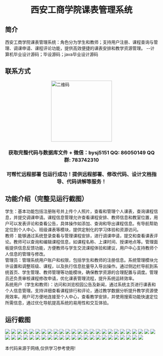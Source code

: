 <p><h1 align="center">西安工商学院课表管理系统</h1></p>

## 简介
西安工商学院课表管理系统：角色分为学生和教师；支持用户注册、课程查询与管理、调课申请、课程评论功能，提供高效便捷的课表安排和教学资源管理。    --计算机毕业设计源码；毕设源码；java毕业设计源码


## 联系方式
<img src="https://bs-1329754181.cos.ap-shanghai.myqcloud.com/wx.jpg" alt="二维码" style="display: block; margin: 0 auto;" width="200px">
<p><h3 align="center">获取完整代码与数据库文件 + 微信：bysj5151 QQ: 86050149 QQ群: 783742310</h3></p>
<p><h3 align="center">可帮忙远程部署 包运行成功！提供远程部署、修改代码、设计文档指导、代码讲解等服务！</h3></p>

## 功能介绍（完整见运行截图）
学生：基本功能包括注册账号并上传个人照片，查看和管理个人课表，查询课程信息，并提交调课申请。课程信息管理允许查看课程安排、教师信息和教室位置，用户可以发表评论和查看公告，具体操作如添加、查询和导出课程信息。有导航帮助定位到个人中心、班级课表等模块，提供定制化的学习体验和资源访问。  
教师：能够通过系统登录查看与管理课程安排，进行调课申请，提交和查看课表评论。教师可以查询和编辑课程信息，如课程名称、上课时间、授课地点等。管理面板提供信息反馈功能，方便教师与学生交流课程体验和建议，用户中心支持教师个人信息的管理与修改。  
管理员：管理系统用户账户和权限，包括学生和教师的注册信息。系统管理模块允许设置和调整班级、课程，以及执行信息批量导入导出操作。通过侧边栏导航到系统首页、学生管理、教师管理等功能模块，确保教学资源的合理配置与调度。管理员还负责审核课程修改申请，优化课表管理流程，提升系统运转效率。  
系统用户（学生和教师）：访问和浏览校园公告及新闻，通过系统主页进行课表和个人信息管理。支持详细查看课程排行和评论，通过教学数据分析提升教学资源使用效率。用户可方便地连接至个人中心，查看教学安排，并使用搜索功能快速定位所需信息，通过优化导航提高系统的易用性和交互体验。


## 运行截图
![](https://bs-1329754181.cos.ap-shanghai.myqcloud.com/spring/XianGongShangXueYuanKeBiaoGuanLiXiTong/img/001.jpg)
![](https://bs-1329754181.cos.ap-shanghai.myqcloud.com/spring/XianGongShangXueYuanKeBiaoGuanLiXiTong/img/002.jpg)
![](https://bs-1329754181.cos.ap-shanghai.myqcloud.com/spring/XianGongShangXueYuanKeBiaoGuanLiXiTong/img/003.jpg)
![](https://bs-1329754181.cos.ap-shanghai.myqcloud.com/spring/XianGongShangXueYuanKeBiaoGuanLiXiTong/img/004.jpg)
![](https://bs-1329754181.cos.ap-shanghai.myqcloud.com/spring/XianGongShangXueYuanKeBiaoGuanLiXiTong/img/005.jpg)
![](https://bs-1329754181.cos.ap-shanghai.myqcloud.com/spring/XianGongShangXueYuanKeBiaoGuanLiXiTong/img/006.jpg)
![](https://bs-1329754181.cos.ap-shanghai.myqcloud.com/spring/XianGongShangXueYuanKeBiaoGuanLiXiTong/img/007.jpg)
![](https://bs-1329754181.cos.ap-shanghai.myqcloud.com/spring/XianGongShangXueYuanKeBiaoGuanLiXiTong/img/008.jpg)
![](https://bs-1329754181.cos.ap-shanghai.myqcloud.com/spring/XianGongShangXueYuanKeBiaoGuanLiXiTong/img/009.jpg)
![](https://bs-1329754181.cos.ap-shanghai.myqcloud.com/spring/XianGongShangXueYuanKeBiaoGuanLiXiTong/img/010.jpg)
![](https://bs-1329754181.cos.ap-shanghai.myqcloud.com/spring/XianGongShangXueYuanKeBiaoGuanLiXiTong/img/011.jpg)
![](https://bs-1329754181.cos.ap-shanghai.myqcloud.com/spring/XianGongShangXueYuanKeBiaoGuanLiXiTong/img/012.jpg)
![](https://bs-1329754181.cos.ap-shanghai.myqcloud.com/spring/XianGongShangXueYuanKeBiaoGuanLiXiTong/img/013.jpg)
![](https://bs-1329754181.cos.ap-shanghai.myqcloud.com/spring/XianGongShangXueYuanKeBiaoGuanLiXiTong/img/014.jpg)
![](https://bs-1329754181.cos.ap-shanghai.myqcloud.com/spring/XianGongShangXueYuanKeBiaoGuanLiXiTong/img/015.jpg)
![](https://bs-1329754181.cos.ap-shanghai.myqcloud.com/spring/XianGongShangXueYuanKeBiaoGuanLiXiTong/img/016.jpg)
![](https://bs-1329754181.cos.ap-shanghai.myqcloud.com/spring/XianGongShangXueYuanKeBiaoGuanLiXiTong/img/017.jpg)
![](https://bs-1329754181.cos.ap-shanghai.myqcloud.com/spring/XianGongShangXueYuanKeBiaoGuanLiXiTong/img/018.jpg)
![](https://bs-1329754181.cos.ap-shanghai.myqcloud.com/spring/XianGongShangXueYuanKeBiaoGuanLiXiTong/img/019.jpg)
![](https://bs-1329754181.cos.ap-shanghai.myqcloud.com/spring/XianGongShangXueYuanKeBiaoGuanLiXiTong/img/020.jpg)
![](https://bs-1329754181.cos.ap-shanghai.myqcloud.com/spring/XianGongShangXueYuanKeBiaoGuanLiXiTong/img/021.jpg)
![](https://bs-1329754181.cos.ap-shanghai.myqcloud.com/spring/XianGongShangXueYuanKeBiaoGuanLiXiTong/img/022.jpg)
![](https://bs-1329754181.cos.ap-shanghai.myqcloud.com/spring/XianGongShangXueYuanKeBiaoGuanLiXiTong/img/023.jpg)
![](https://bs-1329754181.cos.ap-shanghai.myqcloud.com/spring/XianGongShangXueYuanKeBiaoGuanLiXiTong/img/024.jpg)
![](https://bs-1329754181.cos.ap-shanghai.myqcloud.com/spring/XianGongShangXueYuanKeBiaoGuanLiXiTong/img/025.jpg)
![](https://bs-1329754181.cos.ap-shanghai.myqcloud.com/spring/XianGongShangXueYuanKeBiaoGuanLiXiTong/img/026.jpg)
![](https://bs-1329754181.cos.ap-shanghai.myqcloud.com/spring/XianGongShangXueYuanKeBiaoGuanLiXiTong/img/027.jpg)
![](https://bs-1329754181.cos.ap-shanghai.myqcloud.com/spring/XianGongShangXueYuanKeBiaoGuanLiXiTong/img/028.jpg)
![](https://bs-1329754181.cos.ap-shanghai.myqcloud.com/spring/XianGongShangXueYuanKeBiaoGuanLiXiTong/img/029.jpg)
![](https://bs-1329754181.cos.ap-shanghai.myqcloud.com/spring/XianGongShangXueYuanKeBiaoGuanLiXiTong/img/030.jpg)
![](https://bs-1329754181.cos.ap-shanghai.myqcloud.com/spring/XianGongShangXueYuanKeBiaoGuanLiXiTong/img/031.jpg)
![](https://bs-1329754181.cos.ap-shanghai.myqcloud.com/spring/XianGongShangXueYuanKeBiaoGuanLiXiTong/img/032.jpg)
![](https://bs-1329754181.cos.ap-shanghai.myqcloud.com/spring/XianGongShangXueYuanKeBiaoGuanLiXiTong/img/033.jpg)
![](https://bs-1329754181.cos.ap-shanghai.myqcloud.com/spring/XianGongShangXueYuanKeBiaoGuanLiXiTong/img/034.jpg)
![](https://bs-1329754181.cos.ap-shanghai.myqcloud.com/spring/XianGongShangXueYuanKeBiaoGuanLiXiTong/img/035.jpg)
![](https://bs-1329754181.cos.ap-shanghai.myqcloud.com/spring/XianGongShangXueYuanKeBiaoGuanLiXiTong/img/036.jpg)
![](https://bs-1329754181.cos.ap-shanghai.myqcloud.com/spring/XianGongShangXueYuanKeBiaoGuanLiXiTong/img/037.jpg)
![](https://bs-1329754181.cos.ap-shanghai.myqcloud.com/spring/XianGongShangXueYuanKeBiaoGuanLiXiTong/img/038.jpg)
![](https://bs-1329754181.cos.ap-shanghai.myqcloud.com/spring/XianGongShangXueYuanKeBiaoGuanLiXiTong/img/039.jpg)
![](https://bs-1329754181.cos.ap-shanghai.myqcloud.com/spring/XianGongShangXueYuanKeBiaoGuanLiXiTong/img/040.jpg)
![](https://bs-1329754181.cos.ap-shanghai.myqcloud.com/spring/XianGongShangXueYuanKeBiaoGuanLiXiTong/img/041.jpg)
![](https://bs-1329754181.cos.ap-shanghai.myqcloud.com/spring/XianGongShangXueYuanKeBiaoGuanLiXiTong/img/042.jpg)
![](https://bs-1329754181.cos.ap-shanghai.myqcloud.com/spring/XianGongShangXueYuanKeBiaoGuanLiXiTong/img/043.jpg)
![](https://bs-1329754181.cos.ap-shanghai.myqcloud.com/spring/XianGongShangXueYuanKeBiaoGuanLiXiTong/img/044.jpg)
![](https://bs-1329754181.cos.ap-shanghai.myqcloud.com/spring/XianGongShangXueYuanKeBiaoGuanLiXiTong/img/045.jpg)
![](https://bs-1329754181.cos.ap-shanghai.myqcloud.com/spring/XianGongShangXueYuanKeBiaoGuanLiXiTong/img/046.jpg)
![](https://bs-1329754181.cos.ap-shanghai.myqcloud.com/spring/XianGongShangXueYuanKeBiaoGuanLiXiTong/img/047.jpg)
![](https://bs-1329754181.cos.ap-shanghai.myqcloud.com/spring/XianGongShangXueYuanKeBiaoGuanLiXiTong/img/048.jpg)

<p>本代码来源于网络,仅供学习参考使用!</p>
